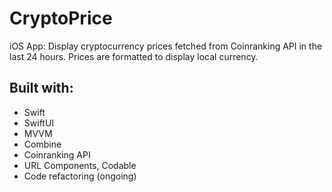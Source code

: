# CryptoPrice
iOS App: Display cryptocurrency prices fetched from Coinranking API in the last 24 hours.  Prices are formatted to display local currency.

## Built with: 
* Swift
* SwiftUI
* MVVM
* Combine
* Coinranking API
* URL Components, Codable
* Code refactoring (ongoing)
